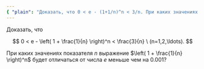 ```yaml
---
{ "plain": "Доказать, что 0 < e - (1+1/n)^n < 3/n. При каких значениях показателя n выражение (1+1/n)^n будет отличаться от числа e меньше чем на 0.001?" }
---
```


Доказать, что

$$ 0 < e - \left( 1 + \frac{1}{n} \right)^n < \frac{3}{n} \ (n=1,2,\ldots). $$

При каких значениях показателя $n$ выражение $\left( 1 + \frac{1}{n} \right)^n$ будет отличаться от числа $e$ меньше чем на $0.001$?